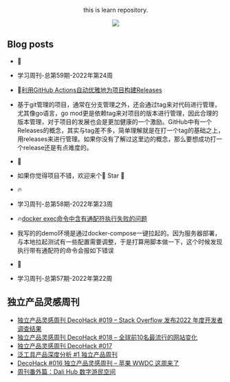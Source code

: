 <div align="center">

this is learn repository.

![](https://wiki.eryajf.net/img/dengxia.gif)

</div>


## Blog posts
<!-- BLOG-POST-LIST:START -->
 - 🌮 
 - 学习周刊-总第59期-2022年第24周 

 - 💯[利用GitHub Actions自动优雅地为项目构建Releases](https://wiki.eryajf.net/pages/f3e878/) 
 - 基于git管理的项目，通常在分支管理之外，还会通过tag来对代码进行管理，尤其像go语言，go mod更是依赖tag来对项目的版本进行管理，因此合理的版本管理，对于项目的发展也会是更加健康的一个激励。GitHub中有一个Releases的概念，其实与tag差不多，简单理解就是在打一个tag的基础之上，用releases来进行管理。如果你没有了解过这里边的概念，那么要想成功打一个release还是有点难度的。 

 - 💯 
 - 如果你觉得项目不错，欢迎来个🤩 Star 🤩 

 - 🔥 
 - 学习周刊-总第58期-2022年第23周 

 - 🔥[docker exec命令中含有通配符执行失败的问题](https://wiki.eryajf.net/pages/1cb90e/) 
 - 我写的的demo环境是通过docker-compose一键拉起的。因为服务器部署，与本地拉起测试有一些配置需要调整，于是打算用脚本做一下，这个时候发现执行带有通配符的命令会报如下错误 

 - 💫 
 - 学习周刊-总第57期-2022年第22周 
<!-- BLOG-POST-LIST:END -->

## 独立产品灵感周刊

<!-- DecoHack:START -->
- [独立产品灵感周刊 DecoHack #019 – Stack Overflow 发布2022 年度开发者调查结果](https://www.decohack.com/Post/699)
- [独立产品灵感周刊 DecoHack #018 – 全球前10名最流行的网站变化](https://www.decohack.com/Post/680)
- [独立产品灵感周刊 DecoHack #017](https://www.decohack.com/Post/663)
- [泛工具产品深度分析 #1 独立产品周刊](https://www.decohack.com/Post/653)
- [DecoHack #016 独立产品灵感周刊 – 苹果 WWDC 这周来了](https://www.decohack.com/Post/636)
- [周刊番外篇：Dali Hub 数字游民空间](https://www.decohack.com/Post/619)
<!-- DecoHack:END -->
